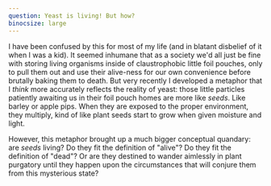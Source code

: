 ```yaml
---
question: Yeast is living! But how?
binocsize: large
---
```


I have been confused by this for most of my life (and in blatant disbelief of it when I was a kid). It seemed inhumane that as a society we'd all just be fine with storing living organisms inside of claustrophobic little foil pouches, only to pull them out and use their alive-ness for our own convenience before brutally baking them to death. But very recently I developed a metaphor that I *think* more accurately reflects the reality of yeast: those little particles patiently awaiting us in their foil pouch homes are more like *seeds*. Like barley or apple pips. When they are exposed to the proper environment, they multiply, kind of like plant seeds start to grow when given moisture and light.

However, this metaphor brought up a much bigger conceptual quandary: are *seeds* living? Do they fit the definition of "alive"? Do they fit the definition of "dead"? Or are they destined to wander aimlessly in plant purgatory until they happen upon the circumstances that will conjure them from this mysterious state?

